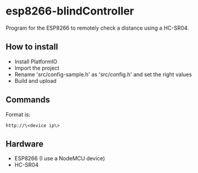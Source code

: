 # esp8266-blindController

Program for the ESP8266 to remotely check a distance using a HC-SR04.

## How to install

- Install PlatformIO
- Import the project
- Rename 'src/config-sample.h' as 'src/config.h' and set the right values
- Build and upload

## Commands

Format is:

    http://\<device ip\>

## Hardware

- ESP8266 (I use a NodeMCU device)
- HC-SR04

